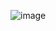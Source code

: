 ![image](/files/72355947-6638-4331-9ef1-23cd202c5536/file-preview?timestamp=1740046734&nonce=0771b8ebda0c582521e12fa2caf91bd5&sign=iiTSyFvgYdTqqYmJRbSFOwhL5zK55u5DQ_RrvwSPO04=)
